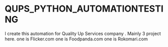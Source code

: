 # QUPS_PYTHON_AUTOMATIONTESTING
I create this automation for  Quality Up Services company . Mainly 3 project here. one is Flicker.com one is Foodpanda.com one is Rokomari.com
